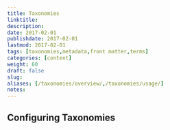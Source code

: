 ```yaml
---
title: Taxonomies
linktitle:
description:
date: 2017-02-01
publishdate: 2017-02-01
lastmod: 2017-02-01
tags: [taxonomies,metadata,front matter,terms]
categories: [content]
weight: 60
draft: false
slug:
aliases: [/taxonomies/overview/,/taxonomies/usage/]
notes:
---
```


## Configuring Taxonomies